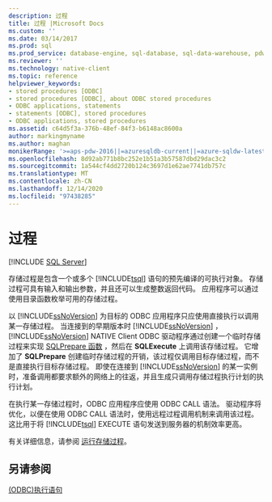```yaml
---
description: 过程
title: 过程 |Microsoft Docs
ms.custom: ''
ms.date: 03/14/2017
ms.prod: sql
ms.prod_service: database-engine, sql-database, sql-data-warehouse, pdw
ms.reviewer: ''
ms.technology: native-client
ms.topic: reference
helpviewer_keywords:
- stored procedures [ODBC]
- stored procedures [ODBC], about ODBC stored procedures
- ODBC applications, statements
- statements [ODBC], stored procedures
- ODBC applications, stored procedures
ms.assetid: c64d5f3a-376b-48ef-84f3-b6148ac8600a
author: markingmyname
ms.author: maghan
monikerRange: '>=aps-pdw-2016||=azuresqldb-current||=azure-sqldw-latest||>=sql-server-2016||>=sql-server-linux-2017||=azuresqldb-mi-current'
ms.openlocfilehash: 8d92ab771b8bc252e1b51a3b57587dbd29dac3c2
ms.sourcegitcommit: 1a544cf4dd2720b124c3697d1e62ae7741db757c
ms.translationtype: MT
ms.contentlocale: zh-CN
ms.lasthandoff: 12/14/2020
ms.locfileid: "97438285"
---
```

# <a name="procedures"></a>过程
[!INCLUDE [SQL Server](../../../includes/applies-to-version/sql-asdb-asdbmi-asa-pdw.md)]

  存储过程是包含一个或多个 [!INCLUDE[tsql](../../../includes/tsql-md.md)] 语句的预先编译的可执行对象。 存储过程可具有输入和输出参数，并且还可以生成整数返回代码。 应用程序可以通过使用目录函数枚举可用的存储过程。  
  
 以 [!INCLUDE[ssNoVersion](../../../includes/ssnoversion-md.md)] 为目标的 ODBC 应用程序只应使用直接执行以调用某一存储过程。 当连接到的早期版本时 [!INCLUDE[ssNoVersion](../../../includes/ssnoversion-md.md)] ， [!INCLUDE[ssNoVersion](../../../includes/ssnoversion-md.md)] NATIVE Client ODBC 驱动程序通过创建一个临时存储过程来实现 [SQLPrepare 函数](../../../odbc/reference/syntax/sqlprepare-function.md) ，然后在 **SQLExecute** 上调用该存储过程。 它增加了 **SQLPrepare** 创建临时存储过程的开销，该过程仅调用目标存储过程，而不是直接执行目标存储过程。 即使在连接到 [!INCLUDE[ssNoVersion](../../../includes/ssnoversion-md.md)] 的某一实例时，准备调用都要求额外的网络上的往返，并且生成只调用存储过程执行计划的执行计划。  
  
 在执行某一存储过程时，ODBC 应用程序应使用 ODBC CALL 语法。 驱动程序将优化，以便在使用 ODBC CALL 语法时，使用远程过程调用机制来调用该过程。 这比用于将 [!INCLUDE[tsql](../../../includes/tsql-md.md)] EXECUTE 语句发送到服务器的机制效率更高。  
  
 有关详细信息，请参阅 [运行存储过程](../../../relational-databases/native-client-odbc-stored-procedures/running-stored-procedures.md)。  
  
## <a name="see-also"></a>另请参阅  
 [&#40;ODBC&#41;执行语句 ](../../../relational-databases/native-client-odbc-queries/executing-statements/executing-statements-odbc.md)  
  
